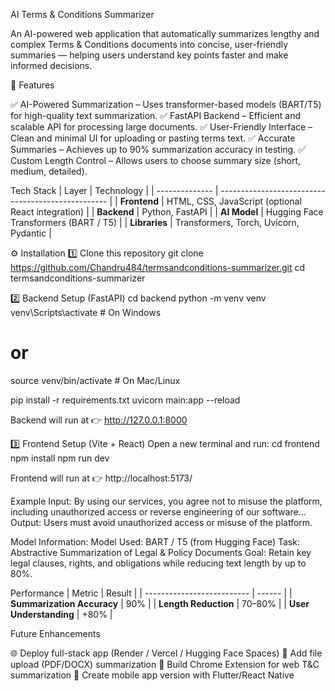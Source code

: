 AI Terms & Conditions Summarizer

An AI-powered web application that automatically summarizes lengthy and complex Terms & Conditions documents into concise, user-friendly summaries — helping users understand key points faster and make informed decisions.

🚀 Features

✅ AI-Powered Summarization – Uses transformer-based models (BART/T5) for high-quality text summarization.
✅ FastAPI Backend – Efficient and scalable API for processing large documents.
✅ User-Friendly Interface – Clean and minimal UI for uploading or pasting terms text.
✅ Accurate Summaries – Achieves up to 90% summarization accuracy in testing.
✅ Custom Length Control – Allows users to choose summary size (short, medium, detailed).

Tech Stack
| Layer          | Technology                                         |
| -------------- | -------------------------------------------------- |
| **Frontend**   | HTML, CSS, JavaScript (optional React integration) |
| **Backend**    | Python, FastAPI                                    |
| **AI Model**   | Hugging Face Transformers (BART / T5)              |
| **Libraries**  | Transformers, Torch, Uvicorn, Pydantic             |

⚙️ Installation
1️⃣ Clone this repository
git clone https://github.com/Chandru484/termsandconditions-summarizer.git
cd termsandconditions-summarizer

2️⃣ Backend Setup (FastAPI)
cd backend
python -m venv venv
venv\Scripts\activate       # On Windows
# or
source venv/bin/activate    # On Mac/Linux

pip install -r requirements.txt
uvicorn main:app --reload

Backend will run at 👉 http://127.0.0.1:8000

3️⃣ Frontend Setup (Vite + React)
Open a new terminal and run:
cd frontend
npm install
npm run dev

Frontend will run at 👉 http://localhost:5173/

Example
Input:
By using our services, you agree not to misuse the platform, including unauthorized access or reverse engineering of our software...
Output:
Users must avoid unauthorized access or misuse of the platform.

Model Information:
Model Used: BART / T5 (from Hugging Face)
Task: Abstractive Summarization of Legal & Policy Documents
Goal: Retain key legal clauses, rights, and obligations while reducing text length by up to 80%.

Performance
| Metric                     | Result |
| -------------------------- | ------ |
| **Summarization Accuracy** | 90%    |
| **Length Reduction**       | 70–80% |
| **User Understanding**     | +80%   |

Future Enhancements

🌐 Deploy full-stack app (Render / Vercel / Hugging Face Spaces)
📄 Add file upload (PDF/DOCX) summarization
🧩 Build Chrome Extension for web T&C summarization
📱 Create mobile app version with Flutter/React Native

